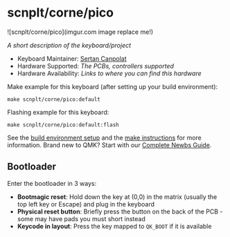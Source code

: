 # scnplt/corne/pico

![scnplt/corne/pico](imgur.com image replace me!)

*A short description of the keyboard/project*

* Keyboard Maintainer: [Sertan Canpolat](https://github.com/scnplt)
* Hardware Supported: *The PCBs, controllers supported*
* Hardware Availability: *Links to where you can find this hardware*

Make example for this keyboard (after setting up your build environment):

    make scnplt/corne/pico:default

Flashing example for this keyboard:

    make scnplt/corne/pico:default:flash

See the [build environment setup](https://docs.qmk.fm/#/getting_started_build_tools) and the [make instructions](https://docs.qmk.fm/#/getting_started_make_guide) for more information. Brand new to QMK? Start with our [Complete Newbs Guide](https://docs.qmk.fm/#/newbs).

## Bootloader

Enter the bootloader in 3 ways:

* **Bootmagic reset**: Hold down the key at (0,0) in the matrix (usually the top left key or Escape) and plug in the keyboard
* **Physical reset button**: Briefly press the button on the back of the PCB - some may have pads you must short instead
* **Keycode in layout**: Press the key mapped to `QK_BOOT` if it is available
